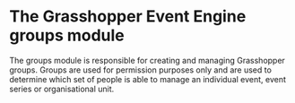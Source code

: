 # The Grasshopper Event Engine groups module

The groups module is responsible for creating and managing Grasshopper groups.
Groups are used for permission purposes only and are used to determine which set of people is able to manage an individual event, event series or organisational unit.
